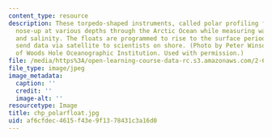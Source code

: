 ```yaml
---
content_type: resource
description: These torpedo-shaped instruments, called polar profiling floats, drift
  nose-up at various depths through the Arctic Ocean while measuring water temperature
  and salinity. The floats are programmed to rise to the surface periodically and
  send data via satellite to scientists on shore. (Photo by Peter Winsor. Courtesy
  of Woods Hole Oceanographic Institution. Used with permission.)
file: /media/https%3A/open-learning-course-data-rc.s3.amazonaws.com/2-693-principles-of-oceanographic-instrument-systems-sensors-and-measurements-13-998-spring-2004/af6cfdec4615f43e9f1378431c3a16d0_chp_polarfloat.jpg
file_type: image/jpeg
image_metadata:
  caption: ''
  credit: ''
  image-alt: ''
resourcetype: Image
title: chp_polarfloat.jpg
uid: af6cfdec-4615-f43e-9f13-78431c3a16d0
---
```

